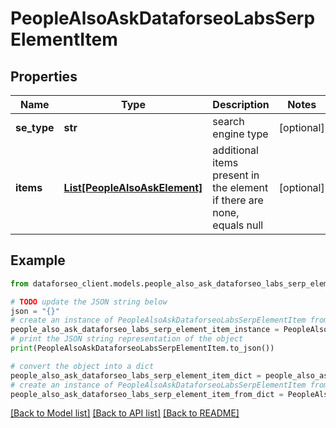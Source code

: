 # PeopleAlsoAskDataforseoLabsSerpElementItem


## Properties

Name | Type | Description | Notes
------------ | ------------- | ------------- | -------------
**se_type** | **str** | search engine type | [optional] 
**items** | [**List[PeopleAlsoAskElement]**](PeopleAlsoAskElement.md) | additional items present in the element if there are none, equals null | [optional] 

## Example

```python
from dataforseo_client.models.people_also_ask_dataforseo_labs_serp_element_item import PeopleAlsoAskDataforseoLabsSerpElementItem

# TODO update the JSON string below
json = "{}"
# create an instance of PeopleAlsoAskDataforseoLabsSerpElementItem from a JSON string
people_also_ask_dataforseo_labs_serp_element_item_instance = PeopleAlsoAskDataforseoLabsSerpElementItem.from_json(json)
# print the JSON string representation of the object
print(PeopleAlsoAskDataforseoLabsSerpElementItem.to_json())

# convert the object into a dict
people_also_ask_dataforseo_labs_serp_element_item_dict = people_also_ask_dataforseo_labs_serp_element_item_instance.to_dict()
# create an instance of PeopleAlsoAskDataforseoLabsSerpElementItem from a dict
people_also_ask_dataforseo_labs_serp_element_item_from_dict = PeopleAlsoAskDataforseoLabsSerpElementItem.from_dict(people_also_ask_dataforseo_labs_serp_element_item_dict)
```
[[Back to Model list]](../README.md#documentation-for-models) [[Back to API list]](../README.md#documentation-for-api-endpoints) [[Back to README]](../README.md)


